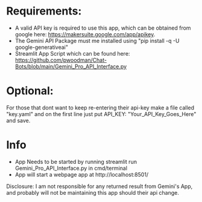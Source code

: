 # Requirements:
 - A valid API key is required to use this app, which can be obtained from google here: https://makersuite.google.com/app/apikey.
 - The Gemini API Package must me installed using "pip install -q -U google-generativeai"
 - Streamlit App Script which can be found here: https://github.com/pwoodman/Chat-Bots/blob/main/Gemini_Pro_API_Interface.py

# Optional:
For those that dont want to keep re-entering their api-key make a file called "key.yaml" and on the first line just put API_KEY: "Your_API_Key_Goes_Here" and save.

# Info
- App Needs to be started by running streamlit run Gemini_Pro_API_Interface.py in cmd/terminal
- App will start a webpage app at http://localhost:8501/

Disclosure: I am not responsible for any returned result from Gemini's App, and probably will not be maintaining this app should their api change.
